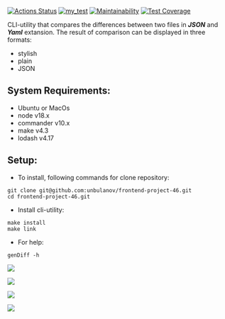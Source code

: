 [![Actions Status](https://github.com/unbulanov/frontend-project-46/workflows/hexlet-check/badge.svg)](https://github.com/unbulanov/frontend-project-46/actions)
[![my_test](https://github.com/unbulanov/frontend-project-46/actions/workflows/nodejs.yml/badge.svg)](https://github.com/unbulanov/frontend-project-46/actions/workflows/nodejs.yml)
[![Maintainability](https://api.codeclimate.com/v1/badges/1a3b3c4efe7b91232555/maintainability)](https://codeclimate.com/github/unbulanov/frontend-project-46/maintainability)
[![Test Coverage](https://api.codeclimate.com/v1/badges/1a3b3c4efe7b91232555/test_coverage)](https://codeclimate.com/github/unbulanov/frontend-project-46/test_coverage)

CLI-utility that compares the differences between two files in ***JSON*** and ***Yaml*** extansion. The result of comparison can be displayed in three formats:
- stylish
- plain
- JSON

## System Requirements:
- Ubuntu or MacOs
- node v18.x
- commander v10.x
- make v4.3
- lodash v4.17

## Setup:
- To install, following commands for clone repository:
```
git clone git@github.com:unbulanov/frontend-project-46.git
cd frontend-project-46.git
```
- Install cli-utility:
```
make install
make link
```
- For help:
```
genDiff -h
```


<a href="https://asciinema.org/a/t4HZEAAW0rHuLjJJGcmlI7zu6" target="_blank"><img src="https://asciinema.org/a/t4HZEAAW0rHuLjJJGcmlI7zu6.svg" /></a>

<a href="https://asciinema.org/a/lvFNl6j3v97Iwi7J3qs6hxJwm" target="_blank"><img src="https://asciinema.org/a/lvFNl6j3v97Iwi7J3qs6hxJwm.svg" /></a>

<a href="https://asciinema.org/a/a1Tx1i0Rzzakl7qKd52ZsxOJF" target="_blank"><img src="https://asciinema.org/a/a1Tx1i0Rzzakl7qKd52ZsxOJF.svg" /></a>

<a href="https://asciinema.org/a/3LOBKxwAfahZTS1QfYJ33oxGB" target="_blank"><img src="https://asciinema.org/a/3LOBKxwAfahZTS1QfYJ33oxGB.svg" /></a>